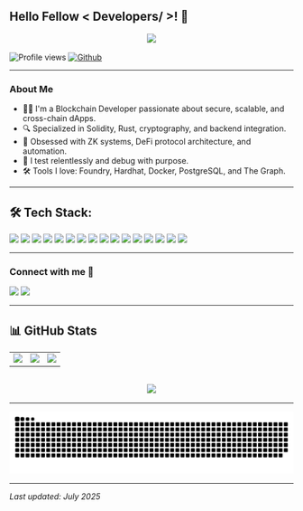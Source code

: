 
## Hello Fellow < Developers/ >! 👋

<div align="center">
  <img src="https://github.com/0xariza/0xariza/assets/your-image.png" width="200" />
</div>

![Profile views](https://komarev.com/ghpvc/?username=0xariza&style=flat-square&color=blue)
[![Github](https://img.shields.io/github/followers/0xariza?label=Follow&style=social)](https://github.com/0xariza)

---

### About Me
- 👨‍💻 I'm a Blockchain Developer passionate about secure, scalable, and cross-chain dApps.
- 🔍 Specialized in Solidity, Rust, cryptography, and backend integration.
- 🧠 Obsessed with ZK systems, DeFi protocol architecture, and automation.
- 🧪 I test relentlessly and debug with purpose.
- 🛠️ Tools I love: Foundry, Hardhat, Docker, PostgreSQL, and The Graph.

---

## 🛠️ Tech Stack:

<p align="left">
  <!-- Web3 -->
  <img src="https://img.shields.io/badge/Solidity-363636?style=for-the-badge&logo=solidity&logoColor=white" />
  <img src="https://img.shields.io/badge/Ethereum-3C3C3D?style=for-the-badge&logo=ethereum&logoColor=white" />
  <img src="https://img.shields.io/badge/Web3-EF6820?style=for-the-badge&logo=web3dotjs&logoColor=white" />
  <img src="https://img.shields.io/badge/Rust-000000?style=for-the-badge&logo=rust&logoColor=white" />
  <img src="https://img.shields.io/badge/Cryptography-1E1E1E?style=for-the-badge&logoColor=white" />

  <!-- Backend -->
  <img src="https://img.shields.io/badge/Node.js-339933?style=for-the-badge&logo=node.js&logoColor=white" />
  <img src="https://img.shields.io/badge/Express.js-000000?style=for-the-badge&logo=express&logoColor=white" />
  <img src="https://img.shields.io/badge/Redis-DC382D?style=for-the-badge&logo=redis&logoColor=white" />
  <img src="https://img.shields.io/badge/RabbitMQ-FF6600?style=for-the-badge&logo=rabbitmq&logoColor=white" />
  <img src="https://img.shields.io/badge/PostgreSQL-336791?style=for-the-badge&logo=postgresql&logoColor=white" />
  <img src="https://img.shields.io/badge/MongoDB-47A248?style=for-the-badge&logo=mongodb&logoColor=white" />
  <img src="https://img.shields.io/badge/JWT-000000?style=for-the-badge&logo=jsonwebtokens&logoColor=white" />
  <img src="https://img.shields.io/badge/Docker-2496ED?style=for-the-badge&logo=docker&logoColor=white" />

  <!-- Version Control & Dev -->
  <img src="https://img.shields.io/badge/Git-F05032?style=for-the-badge&logo=git&logoColor=white" />
  <img src="https://img.shields.io/badge/GitHub-181717?style=for-the-badge&logo=github&logoColor=white" />
  <img src="https://img.shields.io/badge/GitLab-FC6D26?style=for-the-badge&logo=gitlab&logoColor=white" />
</p>

---

### Connect with me 🤝

<p>
  <a href="https://www.linkedin.com/in/reza-hedayati"><img src="https://raw.githubusercontent.com/rahulbanerjee26/githubAboutMeGenerator/main/icons/linked-in-alt.svg" width="32"/></a>
  <a href="https://github.com/0xariza"><img src="https://raw.githubusercontent.com/rahulbanerjee26/githubAboutMeGenerator/main/icons/github.svg" width="32"/></a>
</p>

---

## 📊 GitHub Stats

<div align="center">
  <table>
    <tr>
      <td>
        <img src="https://readme-jokes.vercel.app/api?theme=tokyonight" width="330px"/>
      </td>
      <td>
        <img src="https://github-readme-stats.vercel.app/api/top-langs/?username=0xariza&layout=compact&theme=tokyonight&langs_count=6" width="330px"/>
      </td>
      <td>
        <img src="https://github-readme-stats.vercel.app/api?username=0xariza&show_icons=true&theme=tokyonight" width="330px"/>
      </td>
    </tr>
  </table>
</div>

<br>

<div align="center">
  <img src="https://github-profile-trophy.vercel.app/?username=0xariza&theme=tokyonight&margin-w=15&no-frame=true" width="1000"/>
</div>

---

![Contribution Snake](https://github.com/DHANOLA/DHANOLA/raw/output/github-contribution-grid-snake.svg)

---

_Last updated: July 2025_
